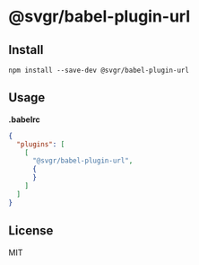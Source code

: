 # @svgr/babel-plugin-url

## Install

```
npm install --save-dev @svgr/babel-plugin-url
```

## Usage

**.babelrc**

```json
{
  "plugins": [
    [
      "@svgr/babel-plugin-url",
      {
      }
    ]
  ]
}
```

## License

MIT
